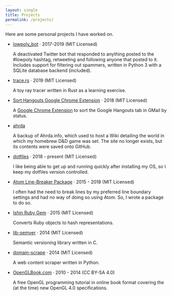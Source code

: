 ```yaml
---
layout: single
title: Projects
permalink: /projects/
---
```


Here are some personal projects I have worked on.

* [lowpoly_bot](https://github.com/EddyLuten/lowpoly_bot) &middot; 2017-2019 (MIT Licensed)

    A deactivated Twitter bot that responded to anything posted to the #lowpoly hashtag, retweeting and following anyone that posted to it. Includes support for filtering out spammers, written in Python 3 with a SQLite database backend (included).

* [trace.rs](https://github.com/EddyLuten/trace.rs) &middot; 2019 (MIT Licensed)

    A toy ray tracer written in Rust as a learning exercise.

* [Sort Hangouts Google Chrome Extension](https://github.com/EddyLuten/sort-hangouts) &middot; 2018 (MIT Licensed)

    A [Google Chrome Extension](https://chrome.google.com/webstore/detail/sort-hangouts-tab-in-gmai/kidpfddmdpkgilenchiaeehgfilnhapf) to sort the Google Hangouts tab in GMail by status.

* [ahrda](https://github.com/EddyLuten/ahrda)

    A backup of Ahrda.info, which used to host a Wiki detailing the world in which my homebrew D&D game was set. The site no longer exists, but its contents were saved onto GitHub.

* [dotfiles](https://github.com/EddyLuten/dotfiles) &middot; 2018 - present (MIT Licensed)

    I like being able to get up and running quickly after installing my OS, so I keep my dotfiles version controlled.

* [Atom Line-Breaker Package](https://github.com/EddyLuten/line-breaker) &middot; 2015 - 2018 (MIT Licensed)

    I often had the need to break lines by my preferred line boundary settings and had no way of doing so using Atom. So, I wrote a package to do so.

* [Ishin Ruby Gem](https://github.com/EddyLuten/ishin) &middot; 2015 (MIT Licensed)

    Converts Ruby objects to hash representations.

* [lib-semver](https://github.com/EddyLuten/lib-semver) &middot; 2014 (MIT Licensed)

    Semantic versioning library written in C.

* [domain-scrape](https://github.com/EddyLuten/domain-scrape) &middot; 2014 (MIT Licensed)

    A web content scraper written in Python.

* [OpenGLBook.com](http://openglbook.com) &middot; 2010 - 2014 (CC BY-SA 4.0)

    A free OpenGL programming tutorial in online book format covering the (at the time) new OpenGL 4.0 specifications.